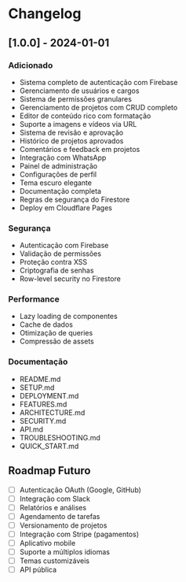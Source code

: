 # Changelog

## [1.0.0] - 2024-01-01

### Adicionado
- Sistema completo de autenticação com Firebase
- Gerenciamento de usuários e cargos
- Sistema de permissões granulares
- Gerenciamento de projetos com CRUD completo
- Editor de conteúdo rico com formatação
- Suporte a imagens e vídeos via URL
- Sistema de revisão e aprovação
- Histórico de projetos aprovados
- Comentários e feedback em projetos
- Integração com WhatsApp
- Painel de administração
- Configurações de perfil
- Tema escuro elegante
- Documentação completa
- Regras de segurança do Firestore
- Deploy em Cloudflare Pages

### Segurança
- Autenticação com Firebase
- Validação de permissões
- Proteção contra XSS
- Criptografia de senhas
- Row-level security no Firestore

### Performance
- Lazy loading de componentes
- Cache de dados
- Otimização de queries
- Compressão de assets

### Documentação
- README.md
- SETUP.md
- DEPLOYMENT.md
- FEATURES.md
- ARCHITECTURE.md
- SECURITY.md
- API.md
- TROUBLESHOOTING.md
- QUICK_START.md

## Roadmap Futuro

- [ ] Autenticação OAuth (Google, GitHub)
- [ ] Integração com Slack
- [ ] Relatórios e análises
- [ ] Agendamento de tarefas
- [ ] Versionamento de projetos
- [ ] Integração com Stripe (pagamentos)
- [ ] Aplicativo mobile
- [ ] Suporte a múltiplos idiomas
- [ ] Temas customizáveis
- [ ] API pública
